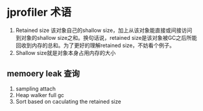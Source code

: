 # jprofiler 术语

1. Retained size 该对象自己的shallow size，加上从该对象能直接或间接访问到对象的shallow size之和。换句话说，retained size是该对象被GC之后所能回收到内存的总和。为了更好的理解retained size，不妨看个例子。
2. Shallow size就是对象本身占用内存的大小

## memoery leak 查询

1. sampling attach
2. Heap walker full gc
3. Sort based on caculating the retained size 
   